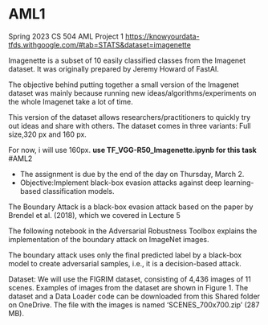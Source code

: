 # AML1
Spring 2023 CS 504 AML Project 1
https://knowyourdata-tfds.withgoogle.com/#tab=STATS&dataset=imagenette

Imagenette is a subset of 10 easily classified classes from the Imagenet dataset. It was originally prepared by Jeremy Howard of FastAI. 

The objective behind putting together a small version of the Imagenet dataset was mainly because running new ideas/algorithms/experiments on the whole Imagenet take a lot of time.

This version of the dataset allows researchers/practitioners to quickly try out ideas and share with others. The dataset comes in three variants: Full size,320 px
and 160 px.

For now, i will use 160px.
 **use TF_VGG-R50_Imagenette.ipynb for this task**
 #AML2
 
- The assignment is due by the end of the day on Thursday, March 2.
- Objective:Implement black-box evasion attacks against deep learning-based classification models.

The Boundary Attack is a black-box evasion attack based on the paper by Brendel et al. (2018), which we covered in Lecture 5

The following notebook in the Adversarial Robustness Toolbox explains the implementation of the boundary attack on ImageNet images.

The boundary attack uses only the final predicted label by a black-box model to create adversarial samples, i.e., it is a decision-based attack.

Dataset: We will use the FIGRIM dataset, consisting of 4,436 images of 11 scenes. Examples of images from the dataset are shown in Figure 1. The dataset and a Data Loader code can be downloaded from this Shared folder on OneDrive. The file with the images is named ‘SCENES_700x700.zip’ (287 MB).
